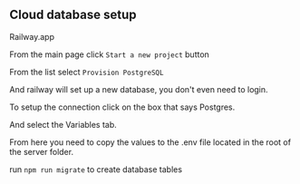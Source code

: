 ## Cloud database setup 

Railway.app

From the main page click `Start a new project` button

From the list select `Provision PostgreSQL`

And railway will set up a new database, you don't even need to login.

To setup the connection click on the box that says Postgres.

And select the Variables tab.

From here you need to copy the values to the .env file located in the root of the server folder.

run `npm run migrate` to create database tables